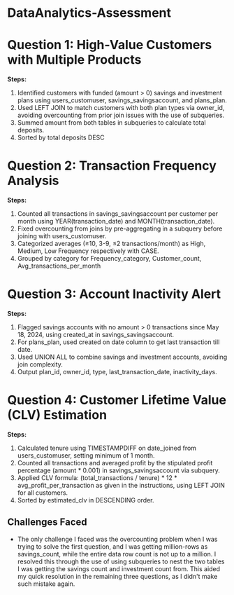 # DataAnalytics-Assessment
# Question 1: High-Value Customers with Multiple Products
**Steps:**
1. Identified customers with funded (amount > 0) savings and investment plans using users_customuser, savings_savingsaccount, and plans_plan.
2. Used LEFT JOIN to match customers with both plan types via owner_id, avoiding overcounting from prior join issues with the use of subqueries.
3. Summed amount from both tables in subqueries to calculate total deposits.
4. Sorted by total deposits DESC

# Question 2: Transaction Frequency Analysis
**Steps:**
1. Counted all transactions in savings_savingsaccount per customer per month using YEAR(transaction_date) and MONTH(transaction_date).
2. Fixed overcounting from joins by pre-aggregating in a subquery before joining with users_customuser.
3. Categorized averages (≥10, 3-9, ≤2 transactions/month) as High, Medium, Low Frequency respectively with CASE.
4. Grouped by category for Frequency_category, Customer_count, Avg_transactions_per_month

# Question 3: Account Inactivity Alert
**Steps:**
1. Flagged savings accounts with no amount > 0 transactions since May 18, 2024, using created_at in savings_savingsaccount.
2. For plans_plan, used created on date column to get last transaction till date.
3. Used UNION ALL to combine savings and investment accounts, avoiding join complexity.
4. Output plan_id, owner_id, type, last_transaction_date, inactivity_days.

# Question 4: Customer Lifetime Value (CLV) Estimation
**Steps:**
1. Calculated tenure using TIMESTAMPDIFF on date_joined from users_customuser, setting minimum of 1 month.
2. Counted all transactions and averaged profit by the stipulated profit percentage (amount * 0.001) in savings_savingsaccount via subquery.
3. Applied CLV formula: (total_transactions / tenure) * 12 * avg_profit_per_transaction as given in the instructions, using LEFT JOIN for all customers.
4. Sorted by estimated_clv in DESCENDING order.

## Challenges Faced
- The only challenge I faced was the overcounting problem when I was trying to solve the first question, and I was getting million-rows 
 as savings_count, while the entire data row count is not up to a million.
  I resolved this through the use of using subqueries to nest the two tables
  I was getting the savings count and investment count from. This aided my quick resolution in the remaining three questions, as I didn't
  make such mistake again.
